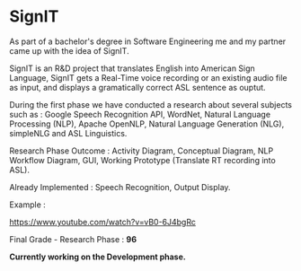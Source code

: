 # SignIT

As part of a bachelor's degree in Software Engineering me and my partner came up with the idea of SignIT.

SignIT is an R&D project that translates English into American Sign Language, SignIT gets a Real-Time voice recording or an existing audio file as input, and displays a gramatically correct ASL sentence as ouptut.

During the first phase we have conducted a research about several subjects such as : Google Speech Recognition API, WordNet, Natural Language Processing (NLP), Apache OpenNLP, Natural Language Generation (NLG), simpleNLG and ASL Linguistics.

Research Phase Outcome : Activity Diagram, Conceptual Diagram, NLP Workflow Diagram, GUI, Working Prototype (Translate RT recording into ASL).

Already Implemented : Speech Recognition, Output Display.

Example : 

https://www.youtube.com/watch?v=vB0-6J4bgRc 

Final Grade - Research Phase : **96**


**Currently working on the Development phase.** 
